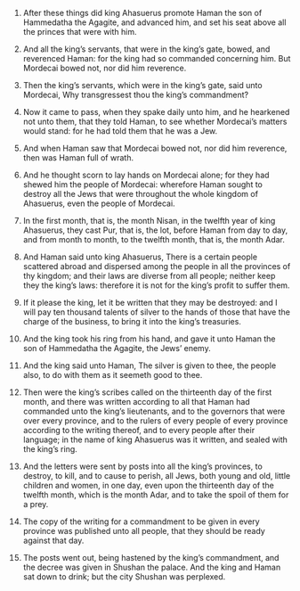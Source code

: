 1. After these things did king Ahasuerus promote Haman the son of
Hammedatha the Agagite, and advanced him, and set his seat above all
the princes that were with him.

2. And all the king’s servants, that were in the king’s gate, bowed,
and reverenced Haman: for the king had so commanded concerning him.
But Mordecai bowed not, nor did him reverence.

3. Then the king’s servants, which were in the king’s gate, said unto
Mordecai, Why transgressest thou the king’s commandment?

4. Now it
came to pass, when they spake daily unto him, and he hearkened not
unto them, that they told Haman, to see whether Mordecai’s matters
would stand: for he had told them that he was a Jew.

5. And when Haman saw that Mordecai bowed not, nor did him reverence,
then was Haman full of wrath.

6. And he thought scorn to lay hands on Mordecai alone; for they had
shewed him the people of Mordecai: wherefore Haman sought to destroy
all the Jews that were throughout the whole kingdom of Ahasuerus, even
the people of Mordecai.

7. In the first month, that is, the month Nisan, in the twelfth year
of king Ahasuerus, they cast Pur, that is, the lot, before Haman from
day to day, and from month to month, to the twelfth month, that is,
the month Adar.

8. And Haman said unto king Ahasuerus, There is a certain people
scattered abroad and dispersed among the people in all the provinces
of thy kingdom; and their laws are diverse from all people; neither
keep they the king’s laws: therefore it is not for the king’s profit
to suffer them.

9. If it please the king, let it be written that they may be
destroyed: and I will pay ten thousand talents of silver to the hands
of those that have the charge of the business, to bring it into the
king’s treasuries.

10. And the king took his ring from his hand, and gave it unto Haman
the son of Hammedatha the Agagite, the Jews’ enemy.

11. And the king said unto Haman, The silver is given to thee, the
people also, to do with them as it seemeth good to thee.

12. Then were the king’s scribes called on the thirteenth day of the
first month, and there was written according to all that Haman had
commanded unto the king’s lieutenants, and to the governors that were
over every province, and to the rulers of every people of every
province according to the writing thereof, and to every people after
their language; in the name of king Ahasuerus was it written, and
sealed with the king’s ring.

13. And the letters were sent by posts into all the king’s provinces,
to destroy, to kill, and to cause to perish, all Jews, both young and
old, little children and women, in one day, even upon the thirteenth
day of the twelfth month, which is the month Adar, and to take the
spoil of them for a prey.

14. The copy of the writing for a commandment to be given in every
province was published unto all people, that they should be ready
against that day.

15. The posts went out, being hastened by the king’s commandment, and
the decree was given in Shushan the palace. And the king and Haman sat
down to drink; but the city Shushan was perplexed.